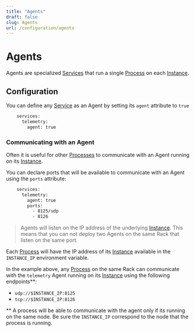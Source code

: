 ```yaml
---
title: "Agents"
draft: false
slug: Agents
url: /configuration/agents
---
```

# Agents

Agents are specialized [Services](/reference/primitives/app/service) that run a single
[Process](/reference/primitives/app/process) on each [Instance](/reference/primitives/rack/instance).

## Configuration

You can define any [Service](/reference/primitives/app/service) as an Agent by setting
its `agent` attribute to `true`
```html
    services:
      telemetry:
        agent: true
```
### Communicating with an Agent

Often it is useful for other [Processes](/reference/primitives/app/process) to communicate
with an Agent running on its [Instance](/reference/primitives/rack/instance).

You can declare ports that will be available to communicate with an Agent using the `ports` attribute:
```html
    services:
      telemetry:
        agent: true
        ports:
          - 8125/udp
          - 8126
```
> Agents will listen on the IP address of the underlying [Instance](/reference/primitives/rack/instance).
> This means that you can not deploy two Agents on the same Rack that listen on the same port.

Each [Process](/reference/primitives/app/process) will have the IP address of its
[Instance](/reference/primitives/rack/instance) available in the `INSTANCE_IP` environment variable.

In the example above, any [Process](/reference/primitives/app/service) on the same Rack can communicate
with the `telemetry` Agent running on its [Instance](/reference/primitives/rack/instance) using the
following endpoints**:

* `udp://$INSTANCE_IP:8125`
* `tcp://$INSTANCE_IP:8126`

** A process will be able to communicate with the agent only if its running on the same node. Be sure the `INSTANCE_IP` correspond to the node that the process is running.
